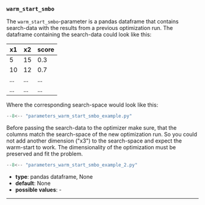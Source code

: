 ### `warm_start_smbo`

The `warm_start_smbo`-parameter is a pandas dataframe that contains search-data with the results from a previous optimization run. The dataframe containing the search-data could look like this:

|  x1 | x2  | score  |  
|---|---|---|
|  5 |  15 |  0.3 |  
|  10 | 12  |  0.7 |  
| ...  |  ... |  ... |  
| ...  |  ... |  ... |  

Where the corresponding search-space would look like this:

```python
--8<-- "parameters_warm_start_smbo_example.py"
```

Before passing the search-data to the optimizer make sure, that the columns match the search-space of the new optimization run. So you could not add another dimension ("x3") to the search-space and expect the warm-start to work. The dimensionality of the optimization must be preserved and fit the problem.

```python
--8<-- "parameters_warm_start_smbo_example_2.py"
```


  - **type**: pandas dataframe, None
  - **default**: None
  - **possible values**: -

---
